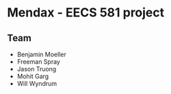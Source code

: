 # Mendax - EECS 581 project
## Team
* Benjamin Moeller
* Freeman Spray
* Jason Truong
* Mohit Garg
* Will Wyndrum